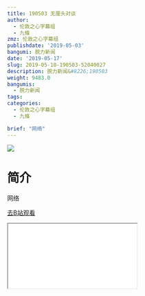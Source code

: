 ```yaml
---
title: 190503 无厘头对谈
author:
  - 伦敦之心字幕组
  - 九條
zmz: 伦敦之心字幕组
publishdate: '2019-05-03'
bangumi: 脱力新闻
date: '2019-05-17'
slug: 2019-05-10-190503-52040027
description: 脱力新闻&#8226;190503
weight: 9483.0
bangumis:
  - 脱力新闻
tags:
categories:
  - 伦敦之心字幕组
  - 九條

brief: "网络"
---
```

![](https://raw.githubusercontent.com/tcgriffith/owaraisite/master/static/tmpimg/1d4daf79c07b4cfe17ad7f0e96c13f0ab96e8e2a.jpg.480.jpg)
# 简介  
网络  

[去B站观看](https://www.bilibili.com/video/av52040027/)
<div class ="resp-container"><iframe class="testiframe" src="//player.bilibili.com/player.html?aid=52040027"", scrolling="no", allowfullscreen="true" > </iframe></div> 
